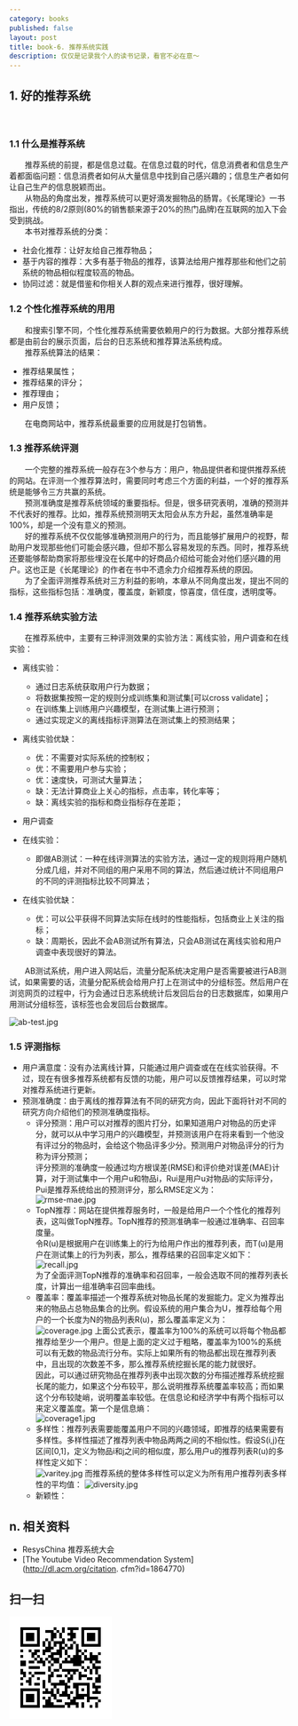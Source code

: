 ```yaml
---
category: books
published: false
layout: post
title: book-6. 推荐系统实践
description: 仅仅是记录我个人的读书记录，看官不必在意～
---
```



## 
## 1. 好的推荐系统
　　
### 1.1 什么是推荐系统
　　推荐系统的前提，都是信息过载。在信息过载的时代，信息消费者和信息生产着都面临问题：信息消费者如何从大量信息中找到自己感兴趣的；信息生产者如何让自己生产的信息脱颖而出。   
　　从物品的角度出发，推荐系统可以更好滴发掘物品的肠胃。《长尾理论》一书指出，传统的8/2原则(80%的销售额来源于20%的热门品牌)在互联网的加入下会受到挑战。   
　　本书对推荐系统的分类：

- 社会化推荐：让好友给自己推荐物品；
- 基于内容的推荐：大多有基于物品的推荐，该算法给用户推荐那些和他们之前系统的物品相似程度较高的物品。
- 协同过滤：就是借鉴和你相关人群的观点来进行推荐，很好理解。

### 1.2 个性化推荐系统的用用
　　和搜索引擎不同，个性化推荐系统需要依赖用户的行为数据。大部分推荐系统都是由前台的展示页面，后台的日志系统和推荐算法系统构成。   
　　推荐系统算法的结果：

- 推荐结果属性；
- 推荐结果的评分；
- 推荐理由；
- 用户反馈；

　　在电商网站中，推荐系统最重要的应用就是打包销售。

### 1.3 推荐系统评测
　　一个完整的推荐系统一般存在3个参与方：用户，物品提供者和提供推荐系统的网站。在评测一个推荐算法时，需要同时考虑三个方面的利益，一个好的推荐系统是能够令三方共赢的系统。   
　　预测准确度是推荐系统领域的重要指标。但是，很多研究表明，准确的预测并不代表好的推荐。比如，推荐系统预测明天太阳会从东方升起，虽然准确率是100%，却是一个没有意义的预测。   
　　好的推荐系统不仅仅能够准确预测用户的行为，而且能够扩展用户的视野，帮助用户发现那些他们可能会感兴趣，但却不那么容易发现的东西。同时，推荐系统还要能够帮助商家将那些埋没在长尾中的好商品介绍给可能会对他们感兴趣的用户。这也正是《长尾理论》的作者在书中不遗余力介绍推荐系统的原因。   
　　为了全面评测推荐系统对三方利益的影响，本章从不同角度出发，提出不同的指标，这些指标包括：准确度，覆盖度，新颖度，惊喜度，信任度，透明度等。

### 1.4 推荐系统实验方法
　　在推荐系统中，主要有三种评测效果的实验方法：离线实验，用户调查和在线实验：

- 离线实验：
    + 通过日志系统获取用户行为数据；
    + 将数据集按照一定的规则分成训练集和测试集[可以cross validate]；
    + 在训练集上训练用户兴趣模型，在测试集上进行预测；
    + 通过实现定义的离线指标评测算法在测试集上的预测结果；
- 离线实验优缺：
    + 优：不需要对实际系统的控制权；
    + 优：不需要用户参与实验；
    + 优：速度快，可测试大量算法；
    + 缺：无法计算商业上关心的指标，点击率，转化率等；
    + 缺：离线实验的指标和商业指标存在差距；

- 用户调查
- 在线实验：
    + 即做AB测试：一种在线评测算法的实验方法，通过一定的规则将用户随机分成几组，并对不同组的用户采用不同的算法，然后通过统计不同组用户的不同的评测指标比较不同算法；
- 在线实验优缺：
    + 优：可以公平获得不同算法实际在线时的性能指标，包括商业上关注的指标；
    + 缺：周期长，因此不会AB测试所有算法，只会AB测试在离线实验和用户调查中表现很好的算法。

　　AB测试系统，用户进入网站后，流量分配系统决定用户是否需要被进行AB测试，如果需要的话，流量分配系统会给用户打上在测试中的分组标签。然后用户在浏览网页的过程中，行为会通过日志系统统计后发回后台的日志数据库，如果用户用测试分组标签，该标签也会发回后台数据库。

![ab-test.jpg](../images/ab-test.jpg)

### 1.5 评测指标

- 用户满意度：没有办法离线计算，只能通过用户调查或在在线实验获得。不过，现在有很多推荐系统都有反馈的功能，用户可以反馈推荐结果，可以时常对推荐系统进行更新。   
- 预测准确度：由于离线的推荐算法有不同的研究方向，因此下面将针对不同的研究方向介绍他们的预测准确度指标。
    + 评分预测：用户可以对推荐的图片打分，如果知道用户对物品的历史评分，就可以从中学习用户的兴趣模型，并预测该用户在将来看到一个他没有评过分的物品时，会给这个物品评多少分。预测用户对物品评分的行为称为评分预测；     
    评分预测的准确度一般通过均方根误差(RMSE)和评价绝对误差(MAE)计算，对于测试集中一个用户u和物品i，Rui是用户u对物品i的实际评分，Pui是推荐系统给出的预测评分，那么RMSE定义为：    
![rmse-mae.jpg](../images/rmse-mae.jpg)
    + TopN推荐：网站在提供推荐服务时，一般是给用户一个个性化的推荐列表，这叫做TopN推荐。TopN推荐的预测准确率一般通过准确率、召回率度量。      
    令R(u)是根据用户在训练集上的行为给用户作出的推荐列表，而T(u)是用户在测试集上的行为列表，那么，推荐结果的召回率定义如下：    
![recall.jpg](../images/recall.jpg)    
    为了全面评测TopN推荐的准确率和召回率，一般会选取不同的推荐列表长度，计算出一组准确率召回率曲线。            
    + 覆盖率：覆盖率描述一个推荐系统对物品长尾的发掘能力。定义为推荐出来的物品占总物品集合的比例。假设系统的用户集合为U，推荐给每个用户的一个长度为N的物品列表R(u)，那么覆盖率定义为：   
![coverage.jpg](../images/coverage.jpg)
    上面公式表示，覆盖率为100%的系统可以将每个物品都推荐给至少一个用户。但是上面的定义过于粗略，覆盖率为100%的系统可以有无数的物品流行分布。实际上如果所有的物品都出现在推荐列表中，且出现的次数差不多，那么推荐系统挖掘长尾的能力就很好。     
    因此，可以通过研究物品在推荐列表中出现次数的分布描述推荐系统挖掘长尾的能力，如果这个分布较平，那么说明推荐系统覆盖率较高；而如果这个分布较陡峭，说明覆盖率较低。在信息论和经济学中有两个指标可以来定义覆盖度。第一个是信息熵：  
![coverage1.jpg](../images/coverage1.jpg)
    + 多样性：推荐列表需要能覆盖用户不同的兴趣领域，即推荐的结果需要有多样性。多样性描述了推荐列表中物品两两之间的不相似性。假设S(i,j)在区间[0,1]，定义为物品i和j之间的相似度，那么用户u的推荐列表R(u)的多样性定义如下：  
![varitey.jpg](../images/varitey.jpg)
    而推荐系统的整体多样性可以定义为所有用户推荐列表多样性的平均值： 
![diversity.jpg](../images/diversity.jpg)
    + 新颖性：





## n. 相关资料

- ResysChina 推荐系统大会
- [The Youtube Video Recommendation System](http://dl.acm.org/citation. cfm?id=1864770)















## 扫一扫     

![2015-04-03-recommend-system.md](../../images/share/2015-04-03-recommend-system.md.jpg)